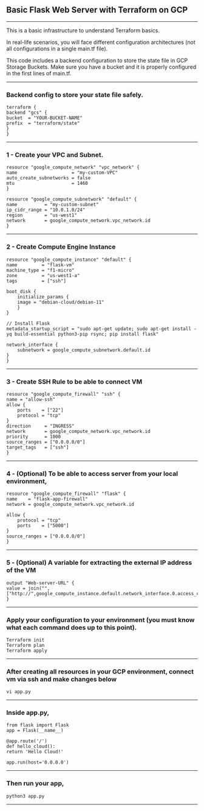 ## Basic Flask Web Server with Terraform on GCP 
___
This is a basic infrastructure to understand Terraform basics.

In real-life scenarios, you will face different configuration architectures (not all configurations in a single main.tf file).

This code includes a backend configuration to store the state file in GCP Storage Buckets. Make sure you have a bucket and it is properly configured in the first lines of main.tf.

___
###  Backend config to store your state file safely.

    terraform {
    backend "gcs" {
    bucket  = "YOUR-BUCKET-NAME"
    prefix  = "terraform/state"
    }
    }

___
### 1 - Create your VPC and Subnet.

    resource "google_compute_network" "vpc_network" {
    name                    = "my-custom-VPC"
    auto_create_subnetworks = false
    mtu                     = 1460
    }

    resource "google_compute_subnetwork" "default" {
    name          = "my-custom-subnet"
    ip_cidr_range = "10.0.1.0/24"
    region        = "us-west1"
    network       = google_compute_network.vpc_network.id
    }
___

### 2 - Create Compute Engine Instance
    resource "google_compute_instance" "default" {
    name         = "flask-vm"
    machine_type = "f1-micro"
    zone         = "us-west1-a"
    tags         = ["ssh"]

    boot_disk {
        initialize_params {
        image = "debian-cloud/debian-11"
        }
    }

    // Install Flask
    metadata_startup_script = "sudo apt-get update; sudo apt-get install -yq build-essential python3-pip rsync; pip install flask"

    network_interface {
        subnetwork = google_compute_subnetwork.default.id
    }
    }
___ 

### 3 - Create SSH Rule to be able to connect VM 

    resource "google_compute_firewall" "ssh" {
    name = "allow-ssh"
    allow {
        ports    = ["22"]
        protocol = "tcp"
    }
    direction     = "INGRESS"
    network       = google_compute_network.vpc_network.id
    priority      = 1000
    source_ranges = ["0.0.0.0/0"]
    target_tags   = ["ssh"]
    }

___

### 4 - (Optional) To be able to access server from your local environment, 
    resource "google_compute_firewall" "flask" {
    name    = "flask-app-firewall"
    network = google_compute_network.vpc_network.id

    allow {
        protocol = "tcp"
        ports    = ["5000"]
    }
    source_ranges = ["0.0.0.0/0"]
    }

___
 
### 5 - (Optional) A variable for extracting the external IP address of the VM

    output "Web-server-URL" {
    value = join("",["http://",google_compute_instance.default.network_interface.0.access_config.0.nat_ip,":5000"])
    }


___
### Apply your configuration to your environment (you must know what each command does up to this point). 

    Terraform init 
    Terraform plan
    Terraform apply 
___

### After creating all resources in your GCP environment, connect vm via ssh and make changes below

    vi app.py

___
### Inside app.py, 

    from flask import Flask
    app = Flask(__name__)

    @app.route('/')
    def hello_cloud():
    return 'Hello Cloud!'

    app.run(host='0.0.0.0')
___

### Then run your app, 
    python3 app.py

___

